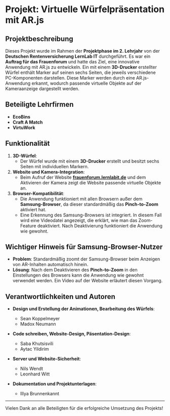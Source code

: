 # Projekt: Virtuelle Würfelpräsentation mit AR.js

## Projektbeschreibung
Dieses Projekt wurde im Rahmen der **Projektphase im 2. Lehrjahr** von der **Deutschen Rentenversicherung LernLab IT** durchgeführt. Es war ein **Auftrag für das Frauenforum** und hatte das Ziel, eine innovative Anwendung mit AR.js zu entwickeln. Ein mit einem **3D-Drucker** erstellter Würfel enthält Marker auf seinen sechs Seiten, die jeweils verschiedene PC-Komponenten darstellen. Diese Marker werden durch eine AR.js-Anwendung erkannt, wodurch passende virtuelle Objekte auf der Kameraanzeige dargestellt werden.

## Beteiligte Lehrfirmen
- **EcoBins**
- **Craft A Match**
- **VirtuWork**

## Funktionalität
1. **3D-Würfel**: 
   - Der Würfel wurde mit einem **3D-Drucker** erstellt und besitzt sechs Seiten mit individuellen Markern.
2. **Website und Kamera-Integration**:
   - Beim Aufruf der Website **[frauenforum.lernlabit.de](https://frauenforum.lernlabit.de/)** und dem Aktivieren der Kamera zeigt die Website passende virtuelle Objekte an.
3. **Browser-Kompatibilität**:
   - Die Anwendung funktioniert mit allen Browsern außer dem **Samsung-Browser**, da dieser standardmäßig das **Pinch-to-Zoom** aktiviert hat.
   - Eine Erkennung des Samsung-Browsers ist integriert. In diesem Fall wird eine Videodatei angezeigt, die erklärt, wie man das Zoom-Feature deaktiviert. Nach Deaktivierung funktioniert die Anwendung wie gewohnt.

## Wichtiger Hinweis für Samsung-Browser-Nutzer
- **Problem**: Standardmäßig zoomt der Samsung-Browser beim Anzeigen von AR-Inhalten automatisch hinein.
- **Lösung**: Nach dem Deaktivieren des **Pinch-to-Zoom** in den Einstellungen des Browsers kann die Anwendung wie gewohnt verwendet werden. Ein Video auf der Website erläutert diesen Vorgang.

## Verantwortlichkeiten und Autoren
- **Design und Erstellung der Animationen, Bearbeitung des Würfels**:  
  - Sean Koppelmeyer  
  - Madox Neumann  

- **Code schreiben, Website-Design, Päsentation-Design**:  
  - Saba Khutsisvili  
  - Aytac Yildirim  

- **Server und Website-Sicherheit**:  
  - Nils Wendt  
  - Leonhard Witt  

- **Dokumentation und Projektunterlagen**:  
  - Illya Brunnenkannt  

---

Vielen Dank an alle Beteiligten für die erfolgreiche Umsetzung des Projekts!
